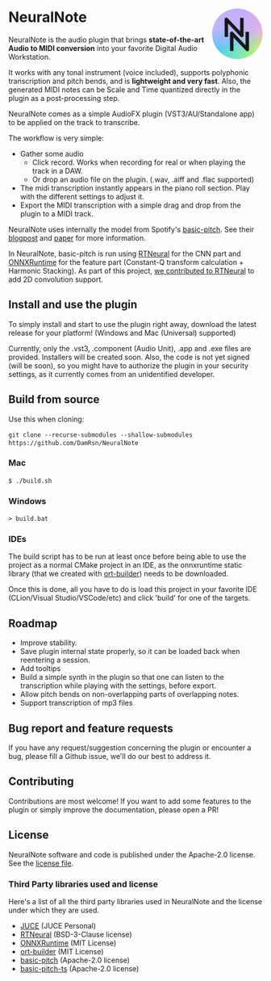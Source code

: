 # NeuralNote <img style="float: right;" src="NeuralNote/Assets/logo.png" width="100" />

NeuralNote is the audio plugin that brings **state-of-the-art Audio to MIDI conversion** into
your favorite Digital Audio Workstation.

It works with any tonal instrument (voice included), supports polyphonic transcription and pitch bends, and is
**lightweight and very fast**. Also, the generated MIDI notes can be Scale and Time quantized directly in the plugin as
a post-processing step.

NeuralNote comes as a simple AudioFX plugin (VST3/AU/Standalone app) to be applied on the track to transcribe.

The workflow is very simple:

- Gather some audio
    - Click record. Works when recording for real or when playing the track in a DAW.
    - Or drop an audio file on the plugin. (.wav, .aiff and .flac supported)
- The midi transcription instantly appears in the piano roll section. Play with the different settings to adjust it.
- Export the MIDI transcription with a simple drag and drop from the plugin to a MIDI track.

NeuralNote uses internally the model from Spotify's [basic-pitch](https://github.com/spotify/basic-pitch). See
their [blogpost](https://engineering.atspotify.com/2022/06/meet-basic-pitch/)
and [paper](https://arxiv.org/abs/2203.09893) for more information.

In NeuralNote, basic-pitch is run
using [RTNeural](https://github.com/jatinchowdhury18/RTNeural) for the CNN part
and [ONNXRuntime](https://github.com/microsoft/onnxruntime) for the feature part (Constant-Q transform calculation +
Harmonic Stacking).
As part of this project, [we contributed to RTNeural](https://github.com/jatinchowdhury18/RTNeural/pull/89) to add 2D
convolution support.

## Install and use the plugin

To simply install and start to use the plugin right away, download the latest release for your platform! (Windows and
Mac (Universal) supported)

Currently, only the .vst3, .component (Audio Unit), .app and .exe files are provided. Installers will be created soon.
Also, the code is not yet signed (will be soon), so you might have to authorize the plugin in your security settings, as
it currently comes from an unidentified developer.

## Build from source

Use this when cloning:

```
git clone --recurse-submodules --shallow-submodules https://github.com/DamRsn/NeuralNote
 ```

### Mac

```
$ ./build.sh
```

### Windows

```
> build.bat
```

### IDEs

The build script has to be run at least once before being able to use the project as a normal CMake project in an IDE,
as the onnxruntime static library (that we created with [ort-builder](https://github.com/olilarkin/ort-builder)) needs
to be downloaded.

Once this is done, all you have to do is load this project in your favorite IDE
(CLion/Visual Studio/VSCode/etc)
and click 'build' for one of the targets.

## Roadmap

- Improve stability.
- Save plugin internal state properly, so it can be loaded back when reentering a session.
- Add tooltips
- Build a simple synth in the plugin so that one can listen to the transcription while playing with the settings, before
  export.
- Allow pitch bends on non-overlapping parts of overlapping notes.
- Support transcription of mp3 files

## Bug report and feature requests

If you have any request/suggestion concerning the plugin or encounter a bug, please fill a Github issue, we'll
do our best to address it.

## Contributing

Contributions are most welcome! If you want to add some features to the plugin or simply improve the documentation,
please open a PR!

## License

NeuralNote software and code is published under the Apache-2.0 license. See the [license file](LICENSE.md).

### Third Party libraries used and license

Here's a list of all the third party libraries used in NeuralNote and the license under which they are used.
- [JUCE](https://juce.com/) (JUCE Personal)
- [RTNeural](https://github.com/jatinchowdhury18/RTNeural) (BSD-3-Clause license)
- [ONNXRuntime](https://github.com/microsoft/onnxruntime) (MIT License)
- [ort-builder](https://github.com/olilarkin/ort-builder) (MIT License)
- [basic-pitch](https://github.com/spotify/basic-pitch) (Apache-2.0 license)
- [basic-pitch-ts](https://github.com/spotify/basic-pitch-ts) (Apache-2.0 license)
